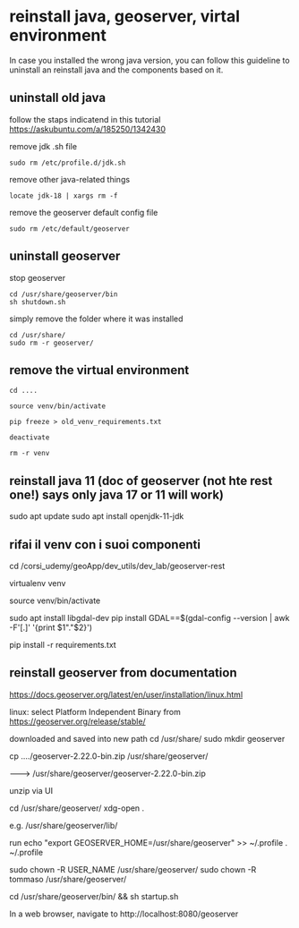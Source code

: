 # reinstall java, geoserver, virtal environment

In case you installed the wrong java version, you can follow this guideline to uninstall an reinstall java and the components based on it.


## uninstall old java


follow the staps indicatend in this tutorial https://askubuntu.com/a/185250/1342430

remove jdk .sh file

    sudo rm /etc/profile.d/jdk.sh

remove other java-related things

    locate jdk-18 | xargs rm -f

remove the geoserver default config file

    sudo rm /etc/default/geoserver


## uninstall geoserver

stop geoserver

    cd /usr/share/geoserver/bin
    sh shutdown.sh

simply remove the folder where it was installed

    cd /usr/share/
    sudo rm -r geoserver/


## remove the virtual environment

    cd ....

    source venv/bin/activate

    pip freeze > old_venv_requirements.txt

    deactivate

    rm -r venv



reinstall java 11 (doc of geoserver (not hte rest one!) says only java 17 or 11 will work)
----------------------------------------------------------------------------------------------
sudo apt update
sudo apt install openjdk-11-jdk


rifai il venv con i suoi componenti
--------------------------------------

cd /corsi_udemy/geoApp/dev_utils/dev_lab/geoserver-rest

virtualenv venv

source venv/bin/activate

sudo apt install libgdal-dev
pip install GDAL==$(gdal-config --version | awk -F'[.]' '{print $1"."$2}')

pip install -r requirements.txt




reinstall geoserver from documentation
----------------------------------------
https://docs.geoserver.org/latest/en/user/installation/linux.html

linux: select Platform Independent Binary from https://geoserver.org/release/stable/

downloaded
and saved into new path
cd /usr/share/
sudo mkdir geoserver

cp ..../geoserver-2.22.0-bin.zip  /usr/share/geoserver/

---> /usr/share/geoserver/geoserver-2.22.0-bin.zip

unzip via UI

cd /usr/share/geoserver/
xdg-open .

e.g. /usr/share/geoserver/lib/

run 
echo "export GEOSERVER_HOME=/usr/share/geoserver" >> ~/.profile
. ~/.profile

sudo chown -R USER_NAME /usr/share/geoserver/
sudo chown -R tommaso /usr/share/geoserver/

cd /usr/share/geoserver/bin/ && sh startup.sh 

In a web browser, navigate to http://localhost:8080/geoserver


